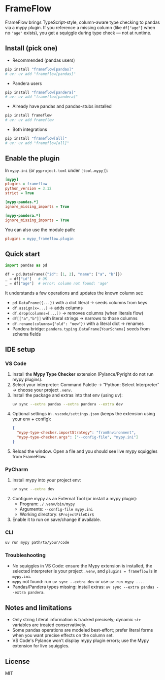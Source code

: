 # FrameFlow

FrameFlow brings TypeScript-style, column-aware type checking to pandas via a mypy plugin. If you reference a missing column (like `df["age"]` when no `"age"` exists), you get a squiggle during type check — not at runtime.

## Install (pick one)

- Recommended (pandas users)
```bash
pip install "frameflow[pandas]"
# uv: uv add "frameflow[pandas]"
```

- Pandera users
```bash
pip install "frameflow[pandera]"
# uv: uv add "frameflow[pandera]"
```

- Already have pandas and pandas-stubs installed
```bash
pip install frameflow
# uv: uv add frameflow
```

- Both integrations
```bash
pip install "frameflow[all]"
# uv: uv add "frameflow[all]"
```

## Enable the plugin

In `mypy.ini` (or `pyproject.toml` under `[tool.mypy]`):

```ini
[mypy]
plugins = frameflow
python_version = 3.12
strict = True

[mypy-pandas.*]
ignore_missing_imports = True

[mypy-pandera.*]
ignore_missing_imports = True
```

You can also use the module path:
```ini
plugins = mypy_frameflow.plugin
```

## Quick start

```python
import pandas as pd

df = pd.DataFrame({"id": [1, 2], "name": ["a", "b"]})
_ = df["id"]   # OK
_ = df["age"]  # error: column not found: 'age'
```

It understands a few operations and updates the known column set:
- `pd.DataFrame({...})` with a dict literal → seeds columns from keys
- `df.assign(x=...)` → adds columns
- `df.drop(columns=[...])` → removes columns (when literals flow)
- `df[["a","b"]]` with literal strings → narrows to those columns
- `df.rename(columns={"old": "new"})` with a literal dict → renames
- Pandera bridge: `pandera.typing.DataFrame[YourSchema]` seeds from schema fields

## IDE setup

### VS Code

1. Install the **Mypy Type Checker** extension (Pylance/Pyright do not run mypy plugins).
2. Select your interpreter: Command Palette → “Python: Select Interpreter” → choose your project `.venv`.
3. Install the package and extras into that env (using uv):
   ```bash
   uv sync --extra pandas --extra pandera --extra dev
   ```
4. Optional settings in `.vscode/settings.json` (keeps the extension using your env + config):
   ```json
   {
     "mypy-type-checker.importStrategy": "fromEnvironment",
     "mypy-type-checker.args": ["--config-file", "mypy.ini"]
   }
   ```
5. Reload the window. Open a file and you should see live mypy squiggles from FrameFlow.

### PyCharm

1. Install mypy into your project env:
   ```bash
   uv sync --extra dev
   ```
2. Configure mypy as an External Tool (or install a mypy plugin):
   - Program: `./.venv/bin/mypy`
   - Arguments: `--config-file mypy.ini`
   - Working directory: `$ProjectFileDir$`
3. Enable it to run on save/change if available.

### CLI

```bash
uv run mypy path/to/your/code
```

### Troubleshooting

- No squiggles in VS Code: ensure the Mypy extension is installed, the selected interpreter is your project `.venv`, and `plugins = frameflow` is in `mypy.ini`.
- `mypy` not found: run `uv sync --extra dev` or use `uv run mypy ...`.
- Pandas/Pandera types missing: install extras: `uv sync --extra pandas --extra pandera`.

## Notes and limitations

- Only string Literal information is tracked precisely; dynamic `str` variables are treated conservatively.
- Some pandas operations are modeled best-effort; prefer literal forms when you want precise effects on the column set.
- VS Code's Pylance won't display mypy plugin errors; use the Mypy extension for live squiggles.

## License

MIT
